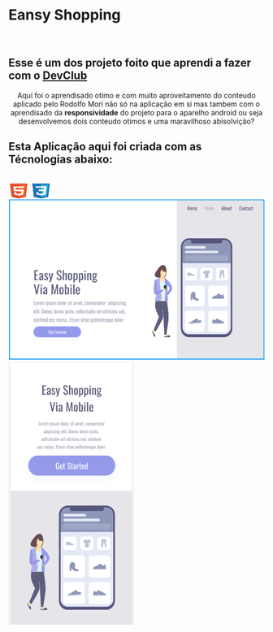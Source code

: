 <h1>Eansy Shopping</h1>
<br>
<h2>Esse é um dos projeto foito que aprendi a fazer com o <a href="https://rodolfomori.com.br/devclub">DevClub</a></h2>
<p align="center">Aqui foi o aprendisado otimo e com muito aproveitamento do conteudo aplicado pelo Rodolfo Mori não só na aplicação em si mas tambem com o aprendisado da <b>responsividade</b> do projeto para o aparelho android ou seja desenvolvemos dois conteudo otimos e uma maravilhoso abisolvição? </p>

<h2>Esta Aplicação aqui foi criada com as Técnologias abaixo:</h2>
 <br>    
  <img align="center" alt="Rafa-HTML" height="30" width="40" src="https://raw.githubusercontent.com/devicons/devicon/master/icons/html5/html5-original.svg">
  <img align="center" alt="Rafa-CSS" height="30" width="40" src="https://raw.githubusercontent.com/devicons/devicon/master/icons/css3/css3-original.svg">

<img src="https://github.com/welinsonAG/easy-shopping/blob/master/primeiropro.png?raw=true" /> 
<img src="https://github.com/welinsonAG/easy-shopping/blob/master/cellphone.png?raw=true"/>
